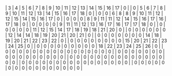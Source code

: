 | 3 | 4 | 5 | 6 | 7 |  8 |  9 | 10 | 11 | 12 | 13 | 14 | 15 | 16 | 17 | 0 |
| 0 | 5 | 6 | 7 | 8 |  9 | 10 | 11 | 12 | 13 | 14 | 15 | 16 | 17 | 18 | 0 |
| 0 | 0 | 6 | 8 | 8 |  9 | 10 | 11 | 12 | 12 | 15 | 14 | 15 | 16 | 17 | 0 |
| 0 | 0 | 0 | 8 | 9 | 11 | 11 | 12 | 14 | 15 | 16 | 17 | 16 | 17 | 18 | 0 |
| 0 | 0 | 0 | 0 | 9 | 11 | 11 | 12 | 13 | 16 | 17 | 16 | 17 | 17 | 18 | 0 |
| 0 | 0 | 0 | 0 | 0 | 11 | 12 | 15 | 14 | 17 | 18 | 19 | 18 | 21 | 20 | 0 |
| 0 | 0 | 0 | 0 | 0 |  0 | 12 | 14 | 14 | 18 | 19 | 20 | 21 | 20 | 21 | 0 |
| 0 | 0 | 0 | 0 | 0 |  0 |  0 | 14 | 18 | 19 | 20 | 21 | 22 | 23 | 22 | 0 |
| 0 | 0 | 0 | 0 | 0 |  0 |  0 |  0 | 15 | 20 | 21 | 22 | 23 | 24 | 25 | 0 |
| 0 | 0 | 0 | 0 | 0 |  0 |  0 |  0 |  0 | 18 | 22 | 23 | 24 | 25 | 26 | 0 |
| 0 | 0 | 0 | 0 | 0 |  0 |  0 |  0 |  0 |  0 |  0 |  0 |  0 |  0 |  0 | 0 |
| 0 | 0 | 0 | 0 | 0 |  0 |  0 |  0 |  0 |  0 |  0 |  0 |  0 |  0 |  0 | 0 |
| 0 | 0 | 0 | 0 | 0 |  0 |  0 |  0 |  0 |  0 |  0 |  0 |  0 |  0 |  0 | 0 |
| 0 | 0 | 0 | 0 | 0 |  0 |  0 |  0 |  0 |  0 |  0 |  0 |  0 |  0 |  0 | 0 |
| 0 | 0 | 0 | 0 | 0 |  0 |  0 |  0 |  0 |  0 |  0 |  0 |  0 |  0 |  0 | 0 |
